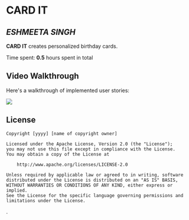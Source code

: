 # CARD IT

## *ESHMEETA SINGH*

**CARD IT** creates personalized birthday cards.

Time spent: **0.5** hours spent in total



## Video Walkthrough

Here's a walkthrough of implemented user stories:


![](https://j.gifs.com/83WZ5j.gif)





## License

    Copyright [yyyy] [name of copyright owner]

    Licensed under the Apache License, Version 2.0 (the "License");
    you may not use this file except in compliance with the License.
    You may obtain a copy of the License at

        http://www.apache.org/licenses/LICENSE-2.0

    Unless required by applicable law or agreed to in writing, software
    distributed under the License is distributed on an "AS IS" BASIS,
    WITHOUT WARRANTIES OR CONDITIONS OF ANY KIND, either express or implied.
    See the License for the specific language governing permissions and
    limitations under the License.



.
